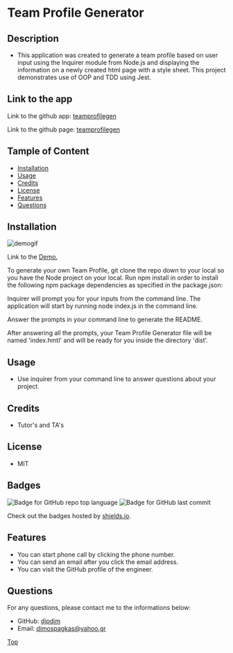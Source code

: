 # Team Profile Generator

## Description

-   This application was created to generate a team profile based on user input using the Inquirer module from Node.js and displaying the information on a newly created html page with a style sheet. This project demonstrates use of OOP and TDD using Jest.

## Link to the app

Link to the github app: [teamprofilegen](https://github.com/djpdim/teamprofilegen)

Link to the github page: [teamprofilegen](https://djpdim.github.io/teamprofilegen/)

## Tample of Content

-   [Installation](#installation)
-   [Usage](#usage)
-   [Credits](#credits)
-   [License](#license)
-   [Features](#features)
-   [Questions](#questions)

## Installation

![demogif](/assets/images/demo.gif)

Link to the [Demo.](https://drive.google.com/file/d/19b08rhmZ7Tyf2bfY1xDqelXtfYZJ38od/view)

To generate your own Team Profile, git clone the repo down to your local so you have the Node project on your local.
Run npm install in order to install the following npm package dependencies as specified in the package.json:

Inquirer will prompt you for your inputs from the command line.
The application will start by running node index.js in the command line.

Answer the prompts in your command line to generate the README.

After answering all the prompts, your Team Profile Generator file will be named 'index.hmtl' and will be ready for you inside the directory 'dist'.

## Usage

-   Use inquirer from your command line to answer questions about your project.

## Credits

-   Tutor's and TA's

## License

-   MIT

## Badges

![Badge for GitHub repo top language](https://img.shields.io/github/languages/top/djpdim/teamprofilegen?style=flat&logo=appveyor) ![Badge for GitHub last commit](https://img.shields.io/github/last-commit/djpdim/teamprofilegen?style=flat&logo=appveyor)

Check out the badges hosted by [shields.io](https://shields.io/).

## Features

-   You can start phone call by clicking the phone number.
-   You can send an email after you click the email address.
-   You can visit the GitHub profile of the engineer.

## Questions

For any questions, please contact me to the informations below:

-   GitHub: [djpdim](https://github.com/djpdim)
-   Email: [dimospagkas@yahoo.gr](mailto:dimospagkas@yahoo.gr)

[Top](#description)
